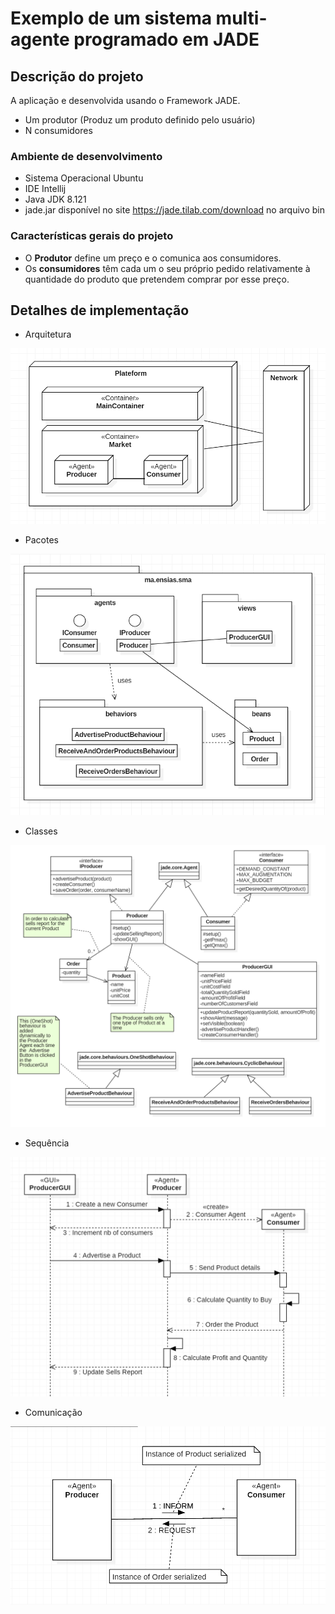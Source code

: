 # Exemplo de um sistema multi-agente programado em JADE

## Descrição do projeto

A aplicação e desenvolvida usando o Framework JADE.
 * Um produtor (Produz um produto definido pelo usuário)
 * N consumidores
  
### Ambiente de desenvolvimento
 * Sistema Operacional Ubuntu
 * IDE Intellij
 * Java JDK 8.121
 * jade.jar disponível no site <https://jade.tilab.com/download> no arquivo bin
 
 ### Características gerais do projeto
 * O **Produtor** define um preço e o comunica aos consumidores.
 * Os **consumidores** têm cada um o seu próprio pedido relativamente à quantidade do produto que pretendem comprar
por esse preço.
 
## Detalhes de implementação

* Arquitetura

![alt text][architecture]


 * Pacotes
 
![alt text][packages]

 * Classes
 
![alt text][classes]
 
 * Sequência
 
 ![alt text][behaviours]
 
 * Comunicação
 
 ![alt text][communication]

[description]: imgs/DESCRIPTION.png
[beans]: imgs/DIAG_DONNEES.png
[actors]: imgs/DIAG_USECASE.png
[behaviours]: imgs/DIAG_SEQUENCE.png
[communication]: imgs/DIAG_COMM.png
[architecture]: imgs/DIAG_DEPLOY.png
[packages]: imgs/DIAG_PACKAGE.png
[classes]: imgs/DIAG_CLASS.png
[execution]: imgs/EXECUTION.png
[agents]: imgs/JADE_RMA.png
[sniffer]: imgs/JADE_SNIFFER.png
